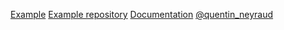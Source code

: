 [Example](http://jekyll-starter.quentinneyraud.fr)
[Example repository](https://github.com/quentinneyraud/jekyll-starter-kit-example)
[Documentation](http://jekyll-starter.quentinneyraud.fr/get-started/)
[@quentin_neyraud](https://twitter.com/quentin_neyraud)
